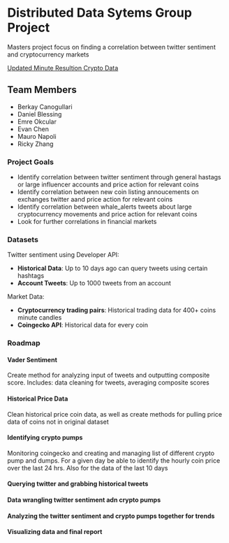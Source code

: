 # Distributed Data Sytems Group Project

Masters project focus on finding a correlation between twitter sentiment and cryptocurrency markets

[Updated Minute Resultion Crypto Data](https://www.kaggle.com/tencars/392-crypto-currency-pairs-at-minute-resolution)

## Team Members
- Berkay Canogullari
- Daniel Blessing
- Emre Okcular
- Evan Chen
- Mauro Napoli
- Ricky Zhang

### Project Goals

- Identify correlation between twitter sentiment through general hastags or large influencer accounts and price action for relevant coins
- Identify correlation between new coin listing annoucements on exchanges twitter aand price action for relevant coins
- Identify correlation between whale_alerts tweets about large cryptocurrency movements and price action for relevant coins
- Look for further correlations in financial markets

### Datasets 

Twitter sentiment using Developer API:
- **Historical Data**: Up to 10 days ago can query tweets using certain hashtags
- **Account Tweets**: Up to 1000 tweets from an account

Market Data:
- **Cryptocurrency trading pairs**: Historical trading data for 400+ coins minute candles
- **Coingecko API**: Historical data for every coin

### Roadmap

#### Vader Sentiment
Create method for analyzing input of tweets and outputting composite score.
Includes: data cleaning for tweets, averaging composite scores

#### Historical Price Data
Clean historical price coin data,
as well as create methods for pulling price data of coins not in original dataset

#### Identifying crypto pumps
Monitoring coingecko and creating and managing list of different crypto pump and dumps.
For a given day be able to identify the hourly coin price over the last 24 hrs.
Also for the data of the last 10 days

  
#### Querying twitter and grabbing historical tweets


#### Data wrangling twitter sentiment adn crypto pumps

#### Analyzing the twitter sentiment and crypto pumps together for trends

#### Visualizing data and final report
